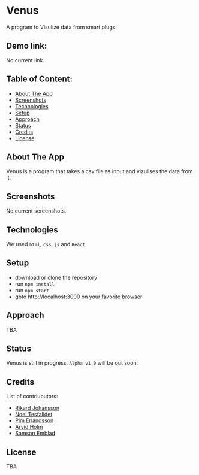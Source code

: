 # Venus
A program to Visulize data from smart plugs.

## Demo link:
No current link.

## Table of Content:

- [About The App](#about-the-app)
- [Screenshots](#screenshots)
- [Technologies](#technologies)
- [Setup](#setup)
- [Approach](#approach)
- [Status](#status)
- [Credits](#credits)
- [License](#license)

## About The App
Venus is a program that takes a csv file as input and vizulises the data from it.

## Screenshots
No current screenshots.

## Technologies
We used `html`, `css`, `js` and `React`

## Setup
- download or clone the repository
- run `npm install`
- run `npm start`
- goto http://localhost:3000 on your favorite browser

## Approach
TBA

## Status
Venus is still in progress. `Alpha v1.0` will be out soon.

## Credits
List of contriubutors:
- [Rikard Johansson](https://github.com/ItsRkaj)
- [Noel Tesfalidet](https://github.com/NoelMT)
- [Pim Erlandsson](https://github.com/pimerlandsson)
- [Arvid Holm](https://github.com/arvhol)
- [Samson Emblad](https://github.com/samsonsin)

## License
TBA
